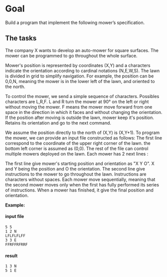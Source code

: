 Goal
====

Build a program that implement the following mower’s specification.

The tasks
---------

The company X wants to develop an auto-mower for square surfaces.
The mower can be programmed to go throughout the whole surface.

Mower's position is represented by coordinates (X,Y) and a characters indicate
the orientation according to cardinal notations (N,E,W,S).
The lawn is divided in grid to simplify navigation.
For example, the position can be 0,0,N, meaning the mower is in the lower left
of the lawn, and oriented to the north.

To control the mower, we send a simple sequence of characters. Possibles
characters are L,R,F. L and R turn the mower at 90° on the left or right without
moving the mower. F means the mower move forward from one space in the direction
in which it faces and without changing the orientation.
If the position after moving is outside the lawn, mower keep it's position.
Retains its orientation and go to the next command.

We assume the position directly to the north of (X,Y) is (X,Y+1).
To program the mower, we can provide an input file constructed as follows:
The first line correspond to the coordinate of the upper right corner of the
lawn. the bottom left corner is assumed as (0,0).
The rest of the file can control multiple mowers deployed on the lawn.
Each mower has 2 next lines :

The first line give mower's starting position and orientation as "X Y O".
X and Y being the position and O the orientation.
The second line give instructions to the mower to go throughout the lawn.
Instructions are characters without spaces.
Each mower move sequentially, meaning that the second mower moves only when
the first has fully performed its series of instructions.
When a mower has finished, it give the final position and orientation.

**Example:**

#### input file
```
5 5
1 2 N
LFLFLFLFF
3 3 E
FFRFFRFRRF
```

#### result
```
1 3 N
5 1 E
```
